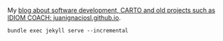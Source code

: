 My [blog about software development, CARTO and old projects such as IDIOM COACH: juanignaciosl.github.io](http://juanignaciosl.github.io/).

    bundle exec jekyll serve --incremental
